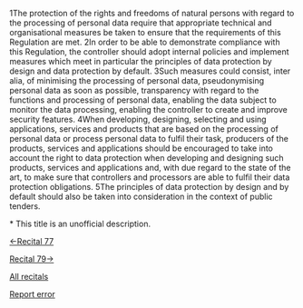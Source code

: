 
1The protection of the rights and freedoms of natural persons with regard to the processing of personal data require that appropriate technical and organisational measures be taken to ensure that the requirements of this Regulation are met. 2In order to be able to demonstrate compliance with this Regulation, the controller should adopt internal policies and implement measures which meet in particular the principles of data protection by design and data protection by default. 3Such measures could consist, inter alia, of minimising the processing of personal data, pseudonymising personal data as soon as possible, transparency with regard to the functions and processing of personal data, enabling the data subject to monitor the data processing, enabling the controller to create and improve security features. 4When developing, designing, selecting and using applications, services and products that are based on the processing of personal data or process personal data to fulfil their task, producers of the products, services and applications should be encouraged to take into account the right to data protection when developing and designing such products, services and applications and, with due regard to the state of the art, to make sure that controllers and processors are able to fulfil their data protection obligations. 5The principles of data protection by design and by default should also be taken into consideration in the context of public tenders.


\* This title is an unofficial description.




[←Recital 77](https://gdpr-info.eu/recitals/no-77/ "77 - Risk Assessment Guidelines")


[Recital 79→](https://gdpr-info.eu/recitals/no-79/ "79 - Allocation of the Responsibilities")


[All recitals](https://gdpr-info.eu/recitals/)

[Report error](https://gdpr-info.eu/gf/?TB_iframe=true&height=306 "Your message")

